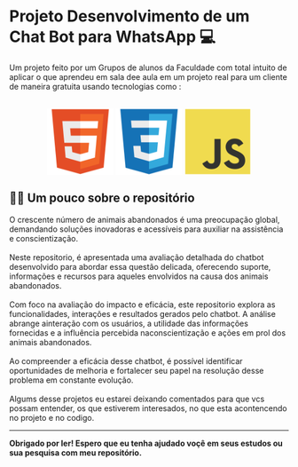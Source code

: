 # Projeto Desenvolvimento de um Chat Bot para WhatsApp 💻

Um projeto feito por um Grupos de alunos da Faculdade com total intuito de aplicar o que aprendeu em sala dee aula em um projeto real para um cliente de maneira gratuita usando tecnologias como :

<div align="center" style="display: inline_block">

<br>
<img align="center" alt="html" width="120" src="https://raw.githubusercontent.com/devicons/devicon/master/icons/html5/html5-original.svg">
<img align="center" alt="html" width="120" src="https://raw.githubusercontent.com/devicons/devicon/master/icons/css3/css3-original.svg">
<img align="center" alt="html" width="120" src="https://raw.githubusercontent.com/devicons/devicon/master/icons/javascript/javascript-original.svg">
</div>

## 👨‍💻 Um pouco sobre o repositório

O crescente número de animais abandonados é uma preocupação global, demandando soluções inovadoras e acessíveis para auxiliar na assistência e conscientização.
<br><br>
Neste repositorio, é apresentada uma avaliação detalhada do chatbot desenvolvido para abordar essa questão delicada, oferecendo suporte, informações e recursos para aqueles envolvidos na causa dos animais abandonados. 
<br><br>
Com foco na avaliação do impacto e eficácia, este repositorio explora as funcionalidades, interações e resultados gerados pelo chatbot. A análise abrange ainteração com os usuários, a utilidade das informações fornecidas e a influência percebida naconscientização e ações em prol dos animais abandonados. 
<br><br>
Ao compreender a eficácia desse chatbot, é possível identificar oportunidades de melhoria e fortalecer seu papel na resolução desse problema em constante evolução.
<br><br>
Algums desse projetos eu estarei 
deixando comentados para que vcs possam entender, os que estiverem interesados, no que esta acontencendo no projeto e no codigo.
<br>

---

**Obrigado por ler! Espero que eu tenha ajudado voçê em seus estudos ou sua pesquisa com meu repositório.**
